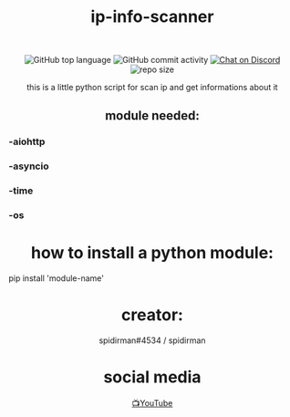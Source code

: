 <div align="center">
 
# ip-info-scanner
 <br/>
  
 ![GitHub top language](https://img.shields.io/github/languages/top/spidirman/ip-scanner?style=for-the-badge)
 ![GitHub commit activity](https://img.shields.io/github/commit-activity/m/spidirman/ip-scanner?style=for-the-badge)
 [![Chat on Discord](https://img.shields.io/badge/discord-.gg%2Ftest-5865F2?style=for-the-badge&logo=discord&logoColor=white)](https://discord.gg/test)
 ![repo size](https://img.shields.io/github/repo-size/spidirman/ip-scanner?style=for-the-badge)

this is a little python script for scan ip and get informations about it

## module needed:
</div>

### -aiohttp
### -asyncio
### -time
### -os

<div align="center">
 
# how to install a python module: 
</div>
 
pip install 'module-name'

 <div align="center">
 
# creator:
spidirman#4534 / spidirman

# social media
  <a href="https://youtube.com/c/leloupalpha">📺YouTube</a>
 </div>
